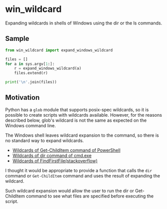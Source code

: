 win_wildcard
============

Expanding wildcards in shells of Windows using the dir or the ls commands.

## Sample

```python
from win_wildcard import expand_windows_wildcard

files = []
for a in sys.argv[1:]:
    r = expand_windows_wildcard(a)
    files.extend(r)

print('\n'.join(files))
```

## Motivation

Python has a `glob` module that supports posix-spec wildcards, so it is possible to create scripts with wildcards available. However, for the reasons described below, glob's wildcard is not the same as expected on the Windows command line.

The Windows shell leaves wildcard expansion to the command, so there is no standard way to expand wildcards.

* [Wildcards of Get-ChildItem command of PowerShell](https://docs.microsoft.com/en-us/powershell/module/microsoft.powershell.core/about/about_wildcards?view=powershell-7.2)
* [Wildcards of dir command of cmd.exe](https://docs.microsoft.com/en-us/windows-server/administration/windows-commands/dir)
* [Wildcards of FindFirstFile(stackoverflow)](https://stackoverflow.com/questions/2563316/findfirstfileex-wildcard-characters)

I thought it would be appropriate to provide a function that calls the `dir` command or `Get-ChildItem` command and uses the result of expanding the wildcard.

Such wildcard expansion would allow the user to run the dir or Get-ChildItem command to see what files are specified before executing the script.
